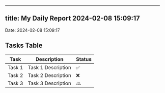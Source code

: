 
---
title: My Daily Report 2024-02-08 15:09:17
---

Date: 2024-02-08 15:09:17

## Tasks Table

| Task | Description | Status |
|------|-------------|--------|
| Task 1 | Task 1 Description | ✅ |
| Task 2 | Task 2 Description | ❌ |
| Task 3 | Task 3 Description | 🔜 |
